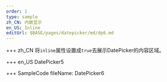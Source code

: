 ```yaml
--- 
order: 1
type: sample
zh_CN: 内嵌显示
en_US: Inline
editUrl: $BASE/pages/datepicker/md/dp6.md
---
```


+++ zh_CN
将<Code>inline</Code>属性设置成<Code>true</Code>去展示DatePicker的内容区域。

+++ en_US
DatePicker5

+++ SampleCode
fileName: DatePicker6
